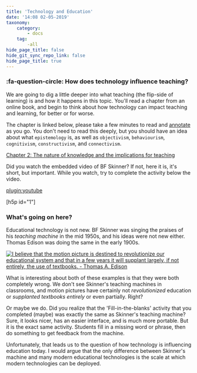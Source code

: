 ```yaml
---
title: 'Technology and Education'
date: '14:08 02-05-2019'
taxonomy:
    category:
        - docs
    tag:
        -all
hide_page_title: false
hide_git_sync_repo_link: false
hide_page_title: true
---
```


### :fa-question-circle: How does technology influence teaching?

We are going to dig a little deeper into what teaching (the flip-side of learning) is and how it happens in this topic. You'll read a chapter from an online book, and begin to think about how technology can impact teaching and learning, for better or for worse.

The chapter is linked below, please take a few minutes to read and [annotate](https://edtechuvic.ca/edci335/hypothesis) as you go. You don't need to read this deeply, but you should have an idea about what `epistemology` is, as well as `objectivism`, `behaviourism`, `cognitivism`, `constructivism`, and `connectivism`.

<a class="embedly-card" data-card-controls="0" href="https://opentextbc.ca/teachinginadigitalage/part/chapter-2-the-nature-of-knowledge-and-the-implications-for-teaching/">Chapter 2: The nature of knowledge and the implications for teaching</a>
<script async src="//cdn.embedly.com/widgets/platform.js" charset="UTF-8"></script>

Did you watch the embedded video of BF Skinner? If not, here it is, it's short, but important. While you watch, try to complete the activity below the video.

[plugin:youtube](http://www.youtube.com/watch?v=jTH3ob1IRFo)

[h5p id="1"]

### What's going on here?

Educational technology is not new. BF Skinner was singing the praises of his *teaching machine* in the mid 1950s, and his ideas were not new either. Thomas Edison was doing the same in the early 1900s.

<a href="https://www.azquotes.com/quote/702493" title="Thomas A. Edison quote"><img src="//www.azquotes.com/picture-quotes/quote-i-believe-that-the-motion-picture-is-destined-to-revolutionize-our-educational-system-thomas-a-edison-70-24-93.jpg" alt="I believe that the motion picture is destined to revolutionize our educational system and that in a few years it will supplant largely, if not entirely, the use of textbooks. - Thomas A. Edison"></a>

What is interesting about both of these examples is that they were both completely wrong. We don't see Skinner's teaching machines in classrooms, and motion pictures have certainly not *revolutionized* education or *supplanted textbooks entirely* or even partially. Right?

Or maybe we do. Did you realize that the 'Fill-in-the-blanks' activity that you completed (maybe) was exactly the same as Skinner's teaching machine? Sure, it looks nicer, has an easier interface, and is much more portable. But it is the exact same activity. Students fill in a missing word or phrase, then do something to get feedback from the machine.

Unfortunately, that leads us to the question of how technology is influencing education today. I would argue that the only difference between Skinner's machine and many modern educational technologies is the scale at which modern technologies can be deployed.
